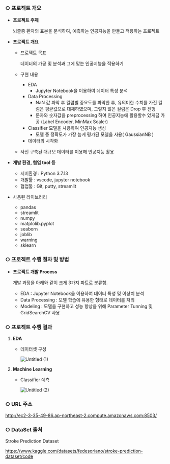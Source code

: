 ### ○ 프로젝트 개요

- **프로젝트 주제**
    
    뇌졸증 환자의 표본을 분석하여, 예측하는 인공지능을 만들고 적용하는 프로젝트
    
- **프로젝트 개요**
    - 프로젝트 목표
        
        데이터의 가공 및 분석과 그에 맞는 인공지능을 적용하기
        
    - 구현 내용
        - EDA
            - Jupyter Notebook을 이용하여 데이터 특성 분석
        - Data Processing
            - NaN 값 파악 후 컬럼별 중요도를 파악한 후, 유의미한 수치를 가진 컬럼은 평균값으로 대체하였으며,
              그렇지 않은 컬럼은 Drop 후 진행
            - 문자와 숫자값을 preprocessing 하여 인공지능에 활용할수 있게끔 가공
              (Label Encoder, MinMax Scaler)
        - Classifier 모델을 사용하여 인공지능 생성
            - 모델 중 정확도가 가장 높게 평가된 모델을 사용( GaussianNB )
        - 데이터의 시각화
        
    - 사전 구축된 대규모 데이터를 이용해 인공지능 활용
        

- **개발 환경, 협업 tool 등**
    - 서버환경 : Python 3.7.13
    - 개발툴 : vscode, jupyter notebook
    - 협업툴 : Git, putty, streamlit
    
    
-  사용된 라이브러리 
    - pandas
    - streamlit
    - numpy
    - matplolib.pyplot
    - seaborn
    - joblib
    - warning
    - sklearn



### ○ 프로젝트 수행 절차 및 방법

- **프로젝트 개발 Process**
    
    개발 과정을 아래와 같이 크게 3가지 파트로 분류함.
    
    - EDA : Jupyter Notebook을 이용하여 데이터 특성 및 이상치 분석
    - Data Processing : 모델 학습에 유용한 형태로 데이터를 처리
    - Modeling : 모델을 구현하고 성능 향상을 위해 Parameter Tunning 및 GridSearchCV 사용
   


### ○ 프로젝트 수행 결과

1. **EDA**
    - 데이터셋 구성


        ![Untitled (1)](https://img1.daumcdn.net/thumb/R1280x0/?scode=mtistory2&fname=https%3A%2F%2Fblog.kakaocdn.net%2Fdn%2Fts8ml%2FbtrEgwzaOTD%2FuUkm3Pxy72NmKiYrVTwgo0%2Fimg.png)

  
2. **Machine Learning**
    - Classifier 예측


        ![Untitled (2)](https://blog.kakaocdn.net/dn/cFjYma/btrEiIlB6eh/wPdwJ24oU1NYaVM0jyYXy1/img.png)

       
  


 
    


### ○  URL 주소
http://ec2-3-35-49-86.ap-northeast-2.compute.amazonaws.com:8503/

### ○ DataSet 출처
Stroke Prediction Dataset

https://www.kaggle.com/datasets/fedesoriano/stroke-prediction-dataset/code
